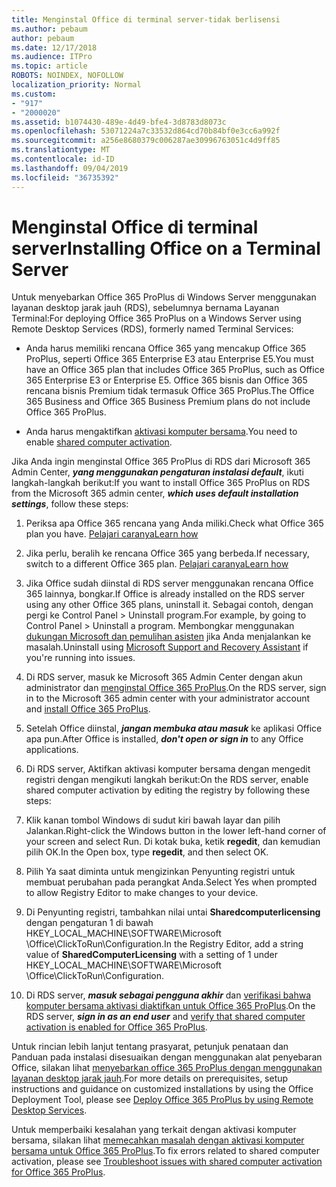 ```yaml
---
title: Menginstal Office di terminal server-tidak berlisensi
ms.author: pebaum
author: pebaum
ms.date: 12/17/2018
ms.audience: ITPro
ms.topic: article
ROBOTS: NOINDEX, NOFOLLOW
localization_priority: Normal
ms.custom:
- "917"
- "2000020"
ms.assetid: b1074430-489e-4d49-bfe4-3d8783d8073c
ms.openlocfilehash: 53071224a7c33532d864cd70b84bf0e3cc6a992f
ms.sourcegitcommit: a256e8680379c006287ae30996763051c4d9ff85
ms.translationtype: MT
ms.contentlocale: id-ID
ms.lasthandoff: 09/04/2019
ms.locfileid: "36735392"
---
```

# <a name="installing-office-on-a-terminal-server"></a><span data-ttu-id="747ac-102">Menginstal Office di terminal server</span><span class="sxs-lookup"><span data-stu-id="747ac-102">Installing Office on a Terminal Server</span></span>

<span data-ttu-id="747ac-103">Untuk menyebarkan Office 365 ProPlus di Windows Server menggunakan layanan desktop jarak jauh (RDS), sebelumnya bernama Layanan Terminal:</span><span class="sxs-lookup"><span data-stu-id="747ac-103">For deploying Office 365 ProPlus on a Windows Server using Remote Desktop Services (RDS), formerly named Terminal Services:</span></span>
  
- <span data-ttu-id="747ac-104">Anda harus memiliki rencana Office 365 yang mencakup Office 365 ProPlus, seperti Office 365 Enterprise E3 atau Enterprise E5.</span><span class="sxs-lookup"><span data-stu-id="747ac-104">You must have an Office 365 plan that includes Office 365 ProPlus, such as Office 365 Enterprise E3 or Enterprise E5.</span></span> <span data-ttu-id="747ac-105">Office 365 bisnis dan Office 365 rencana bisnis Premium tidak termasuk Office 365 ProPlus.</span><span class="sxs-lookup"><span data-stu-id="747ac-105">The Office 365 Business and Office 365 Business Premium plans do not include Office 365 ProPlus.</span></span>

- <span data-ttu-id="747ac-106">Anda harus mengaktifkan [aktivasi komputer bersama](https://docs.microsoft.com/DeployOffice/overview-of-shared-computer-activation-for-office-365-proplus).</span><span class="sxs-lookup"><span data-stu-id="747ac-106">You need to enable [shared computer activation](https://docs.microsoft.com/DeployOffice/overview-of-shared-computer-activation-for-office-365-proplus).</span></span>

<span data-ttu-id="747ac-107">Jika Anda ingin menginstal Office 365 ProPlus di RDS dari Microsoft 365 Admin Center, ***yang menggunakan pengaturan instalasi default***, ikuti langkah-langkah berikut:</span><span class="sxs-lookup"><span data-stu-id="747ac-107">If you want to install Office 365 ProPlus on RDS from the Microsoft 365 admin center, ***which uses default installation settings***, follow these steps:</span></span>
  
1. <span data-ttu-id="747ac-108">Periksa apa Office 365 rencana yang Anda miliki.</span><span class="sxs-lookup"><span data-stu-id="747ac-108">Check what Office 365 plan you have.</span></span> [<span data-ttu-id="747ac-109">Pelajari caranya</span><span class="sxs-lookup"><span data-stu-id="747ac-109">Learn how</span></span>](https://docs.microsoft.com/office365/admin/admin-overview/what-subscription-do-i-have)

2. <span data-ttu-id="747ac-110">Jika perlu, beralih ke rencana Office 365 yang berbeda.</span><span class="sxs-lookup"><span data-stu-id="747ac-110">If necessary, switch to a different Office 365 plan.</span></span> [<span data-ttu-id="747ac-111">Pelajari caranya</span><span class="sxs-lookup"><span data-stu-id="747ac-111">Learn how</span></span>](https://docs.microsoft.com/office365/admin/subscriptions-and-billing/switch-to-a-different-plan)

3. <span data-ttu-id="747ac-112">Jika Office sudah diinstal di RDS server menggunakan rencana Office 365 lainnya, bongkar.</span><span class="sxs-lookup"><span data-stu-id="747ac-112">If Office is already installed on the RDS server using any other Office 365 plans, uninstall it.</span></span> <span data-ttu-id="747ac-113">Sebagai contoh, dengan pergi ke Control Panel \> Uninstall program.</span><span class="sxs-lookup"><span data-stu-id="747ac-113">For example, by going to Control Panel \> Uninstall a program.</span></span> <span data-ttu-id="747ac-114">Membongkar menggunakan [dukungan Microsoft dan pemulihan asisten](https://aka.ms/SARA-OfficeUninstall-Alchemy) jika Anda menjalankan ke masalah.</span><span class="sxs-lookup"><span data-stu-id="747ac-114">Uninstall using [Microsoft Support and Recovery Assistant](https://aka.ms/SARA-OfficeUninstall-Alchemy) if you're running into issues.</span></span>

4. <span data-ttu-id="747ac-115">Di RDS server, masuk ke Microsoft 365 Admin Center dengan akun administrator dan [menginstal Office 365 ProPlus](https://portal.office.com/OLS/MySoftware.aspx).</span><span class="sxs-lookup"><span data-stu-id="747ac-115">On the RDS server, sign in to the Microsoft 365 admin center with your administrator account and [install Office 365 ProPlus](https://portal.office.com/OLS/MySoftware.aspx).</span></span>

5. <span data-ttu-id="747ac-116">Setelah Office diinstal, ***jangan membuka atau masuk*** ke aplikasi Office apa pun.</span><span class="sxs-lookup"><span data-stu-id="747ac-116">After Office is installed, ***don't open or sign in*** to any Office applications.</span></span>

6. <span data-ttu-id="747ac-117">Di RDS server, Aktifkan aktivasi komputer bersama dengan mengedit registri dengan mengikuti langkah berikut:</span><span class="sxs-lookup"><span data-stu-id="747ac-117">On the RDS server, enable shared computer activation by editing the registry by following these steps:</span></span>

1. <span data-ttu-id="747ac-118">Klik kanan tombol Windows di sudut kiri bawah layar dan pilih Jalankan.</span><span class="sxs-lookup"><span data-stu-id="747ac-118">Right-click the Windows button in the lower left-hand corner of your screen and select Run.</span></span> <span data-ttu-id="747ac-119">Di kotak buka, ketik **regedit**, dan kemudian pilih OK.</span><span class="sxs-lookup"><span data-stu-id="747ac-119">In the Open box, type **regedit**, and then select OK.</span></span>

2. <span data-ttu-id="747ac-120">Pilih Ya saat diminta untuk mengizinkan Penyunting registri untuk membuat perubahan pada perangkat Anda.</span><span class="sxs-lookup"><span data-stu-id="747ac-120">Select Yes when prompted to allow Registry Editor to make changes to your device.</span></span>

3. <span data-ttu-id="747ac-121">Di Penyunting registri, tambahkan nilai untai **Sharedcomputerlicensing** dengan pengaturan 1 di bawah HKEY_LOCAL_MACHINE\SOFTWARE\Microsoft \Office\ClickToRun\Configuration.</span><span class="sxs-lookup"><span data-stu-id="747ac-121">In the Registry Editor, add a string value of **SharedComputerLicensing** with a setting of 1 under HKEY_LOCAL_MACHINE\SOFTWARE\Microsoft \Office\ClickToRun\Configuration.</span></span>

7. <span data-ttu-id="747ac-122">Di RDS server, ***masuk sebagai pengguna akhir*** dan [verifikasi bahwa komputer bersama aktivasi diaktifkan untuk Office 365 ProPlus](https://docs.microsoft.com/DeployOffice/troubleshoot-issues-with-shared-computer-activation-for-office-365-proplus#verify-that-activation-for-office-365-proplus-succeeded).</span><span class="sxs-lookup"><span data-stu-id="747ac-122">On the RDS server, ***sign in as an end user*** and [verify that shared computer activation is enabled for Office 365 ProPlus](https://docs.microsoft.com/DeployOffice/troubleshoot-issues-with-shared-computer-activation-for-office-365-proplus#verify-that-activation-for-office-365-proplus-succeeded).</span></span>

<span data-ttu-id="747ac-123">Untuk rincian lebih lanjut tentang prasyarat, petunjuk penataan dan Panduan pada instalasi disesuaikan dengan menggunakan alat penyebaran Office, silakan lihat [menyebarkan office 365 ProPlus dengan menggunakan layanan desktop jarak jauh](https://docs.microsoft.com/DeployOffice/deploy-office-365-proplus-by-using-remote-desktop-services).</span><span class="sxs-lookup"><span data-stu-id="747ac-123">For more details on prerequisites, setup instructions and guidance on customized installations by using the Office Deployment Tool, please see [Deploy Office 365 ProPlus by using Remote Desktop Services](https://docs.microsoft.com/DeployOffice/deploy-office-365-proplus-by-using-remote-desktop-services).</span></span>
  
<span data-ttu-id="747ac-124">Untuk memperbaiki kesalahan yang terkait dengan aktivasi komputer bersama, silakan lihat [memecahkan masalah dengan aktivasi komputer bersama untuk Office 365 ProPlus](https://docs.microsoft.com/DeployOffice/troubleshoot-issues-with-shared-computer-activation-for-office-365-proplus).</span><span class="sxs-lookup"><span data-stu-id="747ac-124">To fix errors related to shared computer activation, please see [Troubleshoot issues with shared computer activation for Office 365 ProPlus](https://docs.microsoft.com/DeployOffice/troubleshoot-issues-with-shared-computer-activation-for-office-365-proplus).</span></span>
  